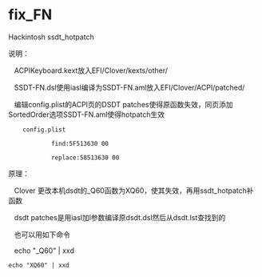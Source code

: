 # fix_FN
Hackintosh     ssdt_hotpatch

说明：

    ACPIKeyboard.kext放入EFI/Clover/kexts/other/
		
    SSDT-FN.dsl使用iasl编译为SSDT-FN.aml放入EFI/Clover/ACPI/patched/
		
    编辑config.plist的ACPI页的DSDT patches使得原函数失效，同页添加SortedOrder选项SSDT-FN.aml使得hotpatch生效
		
		config.plist

				find:5F513630 00
    
				replace:58513630 00
				
原理：

    Clover 更改本机dsdt的_Q60函数为XQ60，使其失效，再用ssdt_hotpatch补函数
		
    dsdt patches是用iasl加l参数编译原dsdt.dsl然后从dsdt.lst查找到的
		
    也可以用如下命令
		
    echo "_Q60" | xxd
		
    echo "XQ60" | xxd
    

